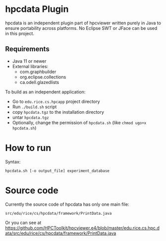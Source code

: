 # hpcdata Plugin

hpcdata is an independent plugin part of hpcviewer written purely in Java to ensure portability across platforms.
No Eclipse SWT or JFace can be used in this project.

## Requirements
- Java 11 or newer
- External libraries:
  - com.graphbuilder
  - org.eclipse.collections
  - ca.odell.glazedlists

To build as an independent application:

- Go to `edu.rice.cs.hpcapp` project directory
- Run `./build.sh` script 
- copy `hpcdata.tgz` to the installation directory
- untar `hpcdata.tgz`
- Optionally, change the permission of `hpcdata.sh` (like `chmod ugo+x hpcdata.sh`)

# How to run

Syntax: 

    hpcdata.sh [-o output_file] experiment_database

# Source code

Currently the source code of hpcdata has only one main file:

    src/edu/rice/cs/hpcdata/framework/PrintData.java

Or you can see at
https://github.com/HPCToolkit/hpcviewer.e4/blob/master/edu.rice.cs.hpc.data/src/edu/rice/cs/hpcdata/framework/PrintData.java
